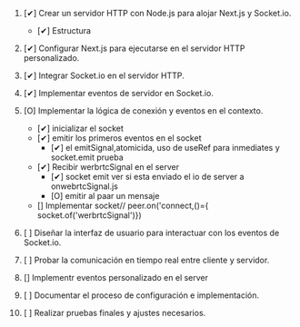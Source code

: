 1. [✔] Crear un servidor HTTP con Node.js para alojar Next.js y Socket.io.
    - [✔] Estructura

2. [✔] Configurar Next.js para ejecutarse en el servidor HTTP personalizado.
3. [✔] Integrar Socket.io en el servidor HTTP.
4. [✔] Implementar eventos de servidor en Socket.io.
5. [O] Implementar la lógica de conexión y eventos en el contexto.
    - [✔] inicializar el socket
    - [✔] emitir los primeros eventos en el socket 
        - [✔] el emitSignal,atomicida, uso de useRef para inmediates y socket.emit prueba
    - [✔] Recibir werbrtcSignal en el server
        - [✔] socket emit ver si esta enviado el io de server a onwebrtcSignal.js
        - [O] emitir al paar un mensaje
    - [] Implementar socket// peer.on('connect,()={ socket.of('werbrtcSignal')})
6. [ ] Diseñar la interfaz de usuario para interactuar con los eventos de Socket.io.
7. [ ] Probar la comunicación en tiempo real entre cliente y servidor.

9. [] Implementr eventos personalizado en el server
8. [ ] Documentar el proceso de configuración e implementación.
9. [ ] Realizar pruebas finales y ajustes necesarios.

